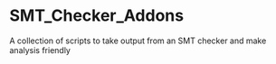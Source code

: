 SMT_Checker_Addons
==================

A collection of scripts to take output from an SMT checker and make analysis friendly
